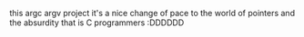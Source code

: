 this argc argv project
it's a nice change of pace to the world
of pointers and the absurdity that is
C programmers :DDDDDD
